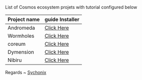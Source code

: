 List of Cosmos ecosystem projets with tutorial configured below



| Project name | guide Installer                            |                                           
|--------------|--------------------------------------------|
| Andromeda    | [Click Here](./Andromeda/README.md)        |           
| Wormholes    | [Click Here](./Wormholes/readme.md)        |
| coreum       | [Click Here](./Coreum/readme.md)           |
| Dymension    | [Click Here](./Dymension/readme.md) |
| Nibiru       | [Click Here](./Nibiru/readme.md)   |



Regards ~ [Sychonix](https://discord.com/users/803665234799362088)
